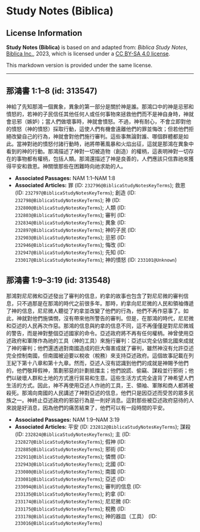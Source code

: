 # Study Notes (Biblica)

## License Information

**Study Notes (Biblica)** is based on and adapted from: _Biblica Study Notes_, [Biblica Inc.](https://www.biblica.com/), 2023, which is licensed under a [CC BY-SA 4.0 license](https://creativecommons.org/licenses/by-sa/4.0/legalcode.en).

This markdown version is provided under the same license.



--------------------------------

## 那鴻書 1:1–8 (id: 313547)

神給了先知那鴻一個異象，異象的第一部分是關於神是誰。那鴻口中的神是忌邪和憤怒的，若神的子民信任其他任何人或任何事物來拯救他們而不是神自身時，神就會忌邪（嫉妒）；當人們做壞事時，神就會憤怒。不過，神有耐心，不會立即對他的憤怒（神的憤怒）採取行動，這使人們有機會遠離他們的罪並悔改；但若他們拒絕改變自己的行為，神就會對他們施行審判。這些事無論對誰、哪個群體都是如此。當神對祂的憤怒付諸行動時，祂將帶著風暴和火焰出征，這就是那鴻在異象中看到的神的行動。那鴻描述了神對一切被造物（創造）的權柄，這表明神對一切存在的事物都有權柄，包括人類。那鴻還描述了神是良善的，人們應該只信靠祂來獲得平安和救恩。神關懷那些在困難時向祂求助的人。

* **Associated Passages:** NAM 1:1–NAM 1:8
* **Associated Articles:** 罪 (ID: `232796@BiblicaStudyNotesKeyTerms`); 救恩 (ID: `232797@BiblicaStudyNotesKeyTerms`); 創造 (ID: `232798@BiblicaStudyNotesKeyTerms`); 神 (ID: `232800@BiblicaStudyNotesKeyTerms`); 人類 (ID: `232803@BiblicaStudyNotesKeyTerms`); 審判 (ID: `232834@BiblicaStudyNotesKeyTerms`); 異象 (ID: `232897@BiblicaStudyNotesKeyTerms`); 神的子民 (ID: `232903@BiblicaStudyNotesKeyTerms`); 忌邪 (ID: `232946@BiblicaStudyNotesKeyTerms`); 悔改 (ID: `232947@BiblicaStudyNotesKeyTerms`); 先知 (ID: `233017@BiblicaStudyNotesKeyTerms`); 神的憤怒 (ID: `233101@Unknown`)

## 那鴻書 1:9–3:19 (id: 313548)

那鴻對尼尼微和亞述發出了審判的信息，約拿的故事也包含了對尼尼微的審判信息，只不過那是在那鴻的時代之前很多年。那時，約拿向尼尼微的人民和領袖傳遞了神的信息，尼尼微人聽從了約拿並改變了他們的行為，他們不再作惡事了。如此，神就對他們施憐憫，沒有帶來他所警告的審判。但是，在那鴻的時代，尼尼微和亞述的人民再次作惡。那鴻的信息與約拿的信息不同，這不再僅僅是對尼尼微城的警告，而是神對整個亞述國家的命令。亞述政府將不再有任何權柄。神曾使用亞述政府和軍隊作為祂的工具（神的工具）來施行審判：亞述以完全佔領北國來成就了神的審判；他們還透過對南國造成的巨大傷害成就了審判，雖然神沒有允許亞述完全控制南國，但南國被迫要以稅收（稅務）來支持亞述政府。這個故事記載在列王紀下第十八章和第十九章。然而，亞述人沒有認識到他們的成就是神賜予他們的，他們敬拜假神，策劃邪惡的計劃抵擋主；他們說謊、偷竊、謀殺並行邪術；他們以破壞人群和土地的方式進行貿易和生意。這些生活方式完全違背了神希望人們生活的方式。因此，神不再使用亞述人作祂的工具，王、領袖、軍隊和商人都將被殺死。那鴻向南國的人民講述了神對亞述的信息，他們只是因亞述而受苦的眾多民族之一。神終止亞述政府的邪惡行為是一則好消息。這對那些被亞述政府惡待的人來說是好消息，因為他們的痛苦結束了，他們可以有一段時間的平安。

* **Associated Passages:** NAM 1:9–NAM 3:19
* **Associated Articles:** 平安 (ID: `232812@BiblicaStudyNotesKeyTerms`); 謀殺 (ID: `232824@BiblicaStudyNotesKeyTerms`); 主 (ID: `232827@BiblicaStudyNotesKeyTerms`); 假神 (ID: `232885@BiblicaStudyNotesKeyTerms`); 邪術 (ID: `232911@BiblicaStudyNotesKeyTerms`); 憐憫 (ID: `232943@BiblicaStudyNotesKeyTerms`); 北國 (ID: `233080@BiblicaStudyNotesKeyTerms`); 南國 (ID: `233081@BiblicaStudyNotesKeyTerms`); 亞述 (ID: `233094@BiblicaStudyNotesKeyTerms`); 審判的信息 (ID: `233135@BiblicaStudyNotesKeyTerms`); 約拿 (ID: `233174@BiblicaStudyNotesKeyTerms`); 尼尼微 (ID: `233175@BiblicaStudyNotesKeyTerms`); 稅務 (ID: `233178@BiblicaStudyNotesKeyTerms`); 神的器皿（工具） (ID: `233016@BiblicaStudyNotesKeyTerms`)

